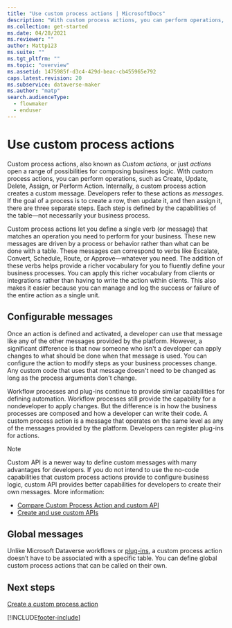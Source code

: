 ```yaml
---
title: "Use custom process actions | MicrosoftDocs"
description: "With custom process actions, you can perform operations, such as Create, Update, Delete, Assign, or Perform Action. Internally, a custom process action creates a custom message."
ms.collection: get-started
ms.date: 04/28/2021
ms.reviewer: ""
author: Mattp123
ms.suite: ""
ms.tgt_pltfrm: ""
ms.topic: "overview"
ms.assetid: 1475985f-d3c4-429d-beac-cb455965e792
caps.latest.revision: 20
ms.subservice: dataverse-maker
ms.author: "matp"
search.audienceType: 
  - flowmaker
  - enduser
---
```


# Use custom process actions

Custom process actions, also known as *Custom actions*, or just *actions* open a range of possibilities for composing business logic. With custom process actions, you can perform operations, such as Create, Update, Delete, Assign, or Perform Action. Internally, a custom process action creates a custom message. Developers refer to these actions as *messages*. If the goal of a process is to create a row, then update it, and then assign it, there are three separate steps. Each step is defined by the capabilities of the table—not necessarily your business process.  
  
Custom process actions let you define a single verb (or message) that matches an operation you need to perform for your business. These new messages are driven by a process or behavior rather than what can be done with a table. These messages can correspond to verbs like Escalate, Convert, Schedule, Route, or Approve—whatever you need. The addition of these verbs helps provide a richer vocabulary for you to fluently define your business processes. You can apply this richer vocabulary from clients or integrations rather than having to write the action within clients. This also makes it easier because you can manage and log the success or failure of the entire action as a single unit.  
  
<a name="BKMK_ConfigurableMessages"></a>

## Configurable messages

Once an action is defined and activated, a developer can use that message like any of the other messages provided by the platform. However, a significant difference is that now someone who isn't a developer can apply changes to what should be done when that message is used. You can configure the action to modify steps as your business processes change. Any custom code that uses that message doesn't need to be changed as long as the process arguments don't change.  
  
Workflow processes and plug-ins continue to provide similar capabilities for defining automation. Workflow processes still provide the capability for a nondeveloper to apply changes. But the difference is in how the business processes are composed and how a developer can write their code. A custom process action is a message that operates on the same level as any of the messages provided by the platform. Developers can register plug-ins for actions.  

> [!NOTE]
> Custom API is a newer way to define custom messages with many advantages for developers. If you do not intend to use the no-code capabilities that custom process actions provide to configure business logic, custom API provides better capabilities for developers to create their own messages. More information: 
>
> - [Compare Custom Process Action and custom API](../../developer/data-platform/custom-actions.md#compare-custom-process-action-and-custom-api)
> - [Create and use custom APIs](../../developer/data-platform/custom-api.md)
  
<a name="BKMK_GlobalMessages"></a>

## Global messages 
 
Unlike Microsoft Dataverse workflows or [plug-ins](../../developer/data-platform/apply-business-logic-with-code.md?branch=master#create-a-plug-in), a custom process action doesn’t have to be associated with a specific table. You can define global custom process actions that can be called on their own.

## Next steps

[Create a custom process action](create-actions.md)  
  



[!INCLUDE[footer-include](../../includes/footer-banner.md)]
